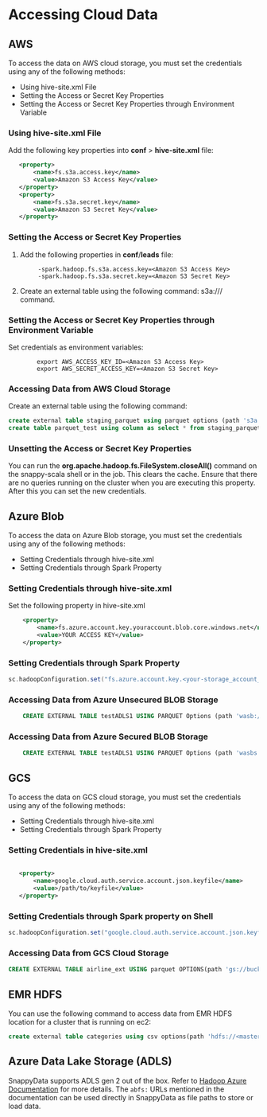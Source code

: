 # Accessing Cloud Data

## AWS
To access the data on AWS cloud storage, you must set the credentials using any of the following methods:

*	Using hive-site.xml File
*	Setting the Access or Secret Key Properties
*	Setting the Access or Secret Key Properties through Environment Variable

### Using hive-site.xml File 

Add the following key properties into **conf** > **hive-site.xml** file:

``` xml
   <property>
       <name>fs.s3a.access.key</name>
       <value>Amazon S3 Access Key</value>
   </property>
   <property>
       <name>fs.s3a.secret.key</name>
       <value>Amazon S3 Secret Key</value>
   </property>
```
   
### Setting the Access or Secret Key Properties

1.	Add the following properties in **conf**/**leads** file:

             -spark.hadoop.fs.s3a.access.key=<Amazon S3 Access Key>
             -spark.hadoop.fs.s3a.secret.key=<Amazon S3 Secret Key>
             
2.	Create an external table using the following command: 
			s3a://<bucketName>/<folderName> command.

### Setting the Access or Secret Key Properties through Environment Variable

Set credentials as environment variables:

``` shell
        export AWS_ACCESS_KEY_ID=<Amazon S3 Access Key>
        export AWS_SECRET_ACCESS_KEY=<Amazon S3 Secret Key>
```

### Accessing Data from AWS Cloud Storage

Create an external table using the following command:

``` sql
create external table staging_parquet using parquet options (path 's3a://<bucketName>/<folderName>');
create table parquet_test using column as select * from staging_parquet;
```

### Unsetting the Access or Secret Key Properties

You can run the **org.apache.hadoop.fs.FileSystem.closeAll()** command on the snappy-scala shell or in the job. This clears the cache. Ensure that there are no queries running on the cluster when you are executing this property.  After this  you can set the new credentials. 

## Azure Blob

To access the data on Azure Blob storage, you must set the credentials using any of the following methods:

*	Setting Credentials through hive-site.xml
*	Setting Credentials through Spark Property

###  Setting Credentials through hive-site.xml

Set the following property in hive-site.xml

``` xml
	<property> 
    	<name>fs.azure.account.key.youraccount.blob.core.windows.net</name> 
    	<value>YOUR ACCESS KEY</value>
    </property>
```

### Setting Credentials through Spark Property 


``` scala
sc.hadoopConfiguration.set("fs.azure.account.key.<your-storage_account_name>.dfs.core.windows.net", "<YOUR ACCESS KEY>")
```

### Accessing Data from Azure Unsecured BLOB Storage

``` sql
    CREATE EXTERNAL TABLE testADLS1 USING PARQUET Options (path 'wasb://container_name@storage_account_name.blob.core.windows.net/dir/file')
```

### Accessing Data from Azure Secured BLOB Storage

``` sql
    CREATE EXTERNAL TABLE testADLS1 USING PARQUET Options (path 'wasbs://container_name@storage_account_name.blob.core.windows.net/dir/file')
```

## GCS

To access the data on GCS cloud storage, you must set the credentials using any of the following methods:

*	Setting Credentials through hive-site.xml
*	Setting Credentials through Spark Property

### Setting Credentials in hive-site.xml 
``` xml

   <property>
       <name>google.cloud.auth.service.account.json.keyfile</name>
       <value>/path/to/keyfile</value>
   </property>

```

### Setting Credentials through Spark property on Shell 

``` scala
sc.hadoopConfiguration.set("google.cloud.auth.service.account.json.keyfile","`<json file path>`")
``` 

### Accessing Data from GCS Cloud Storage

``` sql
CREATE EXTERNAL TABLE airline_ext USING parquet OPTIONS(path 'gs://bucket_name/object_name')
```

## EMR HDFS 

You can use the following command to access data from EMR HDFS location for a cluster that is running on ec2:

``` sql
create external table categories using csv options(path 'hdfs://<masternode IP address>/<file_path>');
```

## Azure Data Lake Storage (ADLS)

SnappyData supports ADLS gen 2 out of the box. Refer to [Hadoop Azure Documentation](https://hadoop.apache.org/docs/stable/hadoop-azure/abfs.html)
for more details. The `abfs:` URLs mentioned in the documentation can be used directly in SnappyData as file paths to store or load data.
